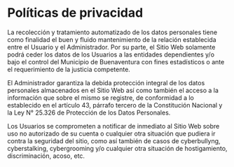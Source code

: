 # Políticas de privacidad

La recolección y tratamiento automatizado de los datos personales tiene como finalidad el buen y fluido mantenimiento de la relación establecida entre el Usuario y el Administrador. Por su parte, el Sitio Web solamente podrá ceder los datos de los Usuarios a las entidades dependientes y/o bajo el control del  Municipio de Buenaventura con fines estadísticos o ante el requerimiento de la justicia competente.

El Administrador garantiza la debida protección integral de los datos personales almacenados en el Sitio Web así como también el acceso a la información que sobre el mismo se registre, de conformidad a lo establecido en el artículo 43, párrafo tercero de la Constitución Nacional y la Ley N° 25.326 de Protección de los Datos Personales.

Los Usuarios se comprometen a notificar de inmediato al Sitio Web sobre uso no autorizado de su cuenta o cualquier otra situación que pudiera ir contra la seguridad del sitio, como así también de casos de cyberbullyng, cyberstalking, cybergrooming y/o cualquier otra situación de hostigamiento, discriminación, acoso, etc.
